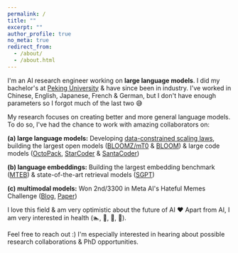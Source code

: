 ```yaml
---
permalink: /
title: ""
excerpt: ""
author_profile: true
no_meta: true
redirect_from: 
  - /about/
  - /about.html
---
```


I'm an AI research engineer working on **large language models**. I did my bachelor's at [Peking University](https://en.wikipedia.org/wiki/Peking_University) & have since been in industry. I've worked in Chinese, English, Japanese, French & German, but I don't have enough parameters so I forgot much of the last two 😅

My research focuses on creating better and more general language models. To do so, I've had the chance to work with amazing collaborators on:

**(a) large language models:** Developing [data-constrained scaling laws](https://arxiv.org/abs/2305.16264), building the largest open models ([BLOOMZ/mT0](https://arxiv.org/abs/2211.01786) & [BLOOM](https://arxiv.org/abs/2211.05100)) & large code models ([OctoPack](https://arxiv.org/abs/2308.07124), [StarCoder](https://arxiv.org/abs/2305.06161) & [SantaCoder](https://arxiv.org/abs/2301.03988))

**(b) language embeddings:** Building the largest embedding benchmark ([MTEB](https://arxiv.org/abs/2210.07316)) & state-of-the-art retrieval models ([SGPT](https://arxiv.org/abs/2202.08904))

**(c) multimodal models:** Won 2nd/3300 in Meta AI's Hateful Memes Challenge ([Blog](https://ai.facebook.com/blog/hateful-memes-challenge-winners/), [Paper](https://arxiv.org/abs/2012.07788))

I love this field & am very optimistic about the future of AI ❤️ Apart from AI, I am very interested in health (🏊, 🎾, 🏃, 🌸).

Feel free to reach out :) I'm especially interested in hearing about possible research collaborations & PhD opportunities.


<!-- News
======
- May 2021: 
- April 2021:
-->
